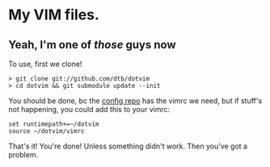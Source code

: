 # My VIM files. 
## Yeah, I'm one of *those* guys now

To use, first we clone!

    > git clone git://github.com/dtb/dotvim
    > cd dotvim && git submodule update --init

You should be done, bc the [config repo](https://github.com/dtb/dotconfig) has the vimrc we need, but if stuff's not happening, you could add this to your vimrc:

	set runtimepath+=~/dotvim
	source ~/dotvim/vimrc

That's it! You're done! Unless something didn't work. 
Then you've got a problem.
